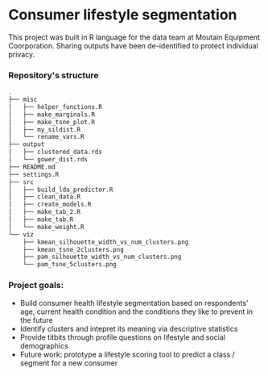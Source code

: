 # Consumer lifestyle segmentation

This project was built in R language for the data team at Moutain Equipment Coorporation. Sharing outputs have been de-identified to protect individual privacy.

### Repository's structure

```bash
.
├── misc
│   ├── helper_functions.R
│   ├── make_marginals.R
│   ├── make_tsne_plot.R
│   ├── my_sildist.R
│   └── rename_vars.R
├── output
│   ├── clustered_data.rds
│   └── gower_dist.rds
├── README.md
├── settings.R
├── src
│   ├── build_lda_predictor.R
│   ├── clean_data.R
│   ├── create_models.R
│   ├── make_tab_2.R
│   ├── make_tab.R
│   └── make_weight.R
└── viz
    ├── kmean_silhouette_width_vs_num_clusters.png
    ├── kmean_tsne_2clusters.png
    ├── pam_silhouette_width_vs_num_clusters.png
    └── pam_tsne_5clusters.png
```

### Project goals: 
- Build consumer health lifestyle segmentation based on respondents' age, current health condition and the conditions they like to prevent in the future
- Identify clusters and intepret its meaning via descriptive statistics
- Provide titbits through profile questions on lifestyle and social demographics
- Future work: prototype a lifestyle scoring tool to predict a class / segment for a new consumer
